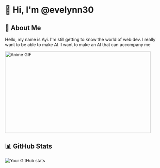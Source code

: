 # 👋 Hi, I'm @evelynn30

## 👀 About Me

Hello, my name is Ayi. I'm still getting to know the world of web dev. I really want to be able to make AI. I want to make an AI that can accompany me

<img src="https://media.giphy.com/media/3o7btMCltyDvSgF92E/giphy.gif" width="480" height="269" alt="Anime GIF"/>

## 📊 GitHub Stats

![Your GitHub stats](https://github-readme-stats.vercel.app/api?username=evelynn30&show_icons=true&theme=radical)

<!---
evelynn30/evelynn30 is a ✨ special ✨ repository because its `README.md` (this file) appears on your GitHub profile.
You can click the Preview link to take a look at your changes.
--->
